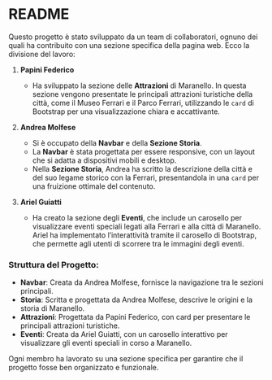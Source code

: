 # README

Questo progetto è stato sviluppato da un team di collaboratori, ognuno dei quali ha contribuito con una sezione specifica della pagina web. Ecco la divisione del lavoro:

1. **Papini Federico**  
   - Ha sviluppato la sezione delle **Attrazioni** di Maranello. In questa sezione vengono presentate le principali attrazioni turistiche della città, come il Museo Ferrari e il Parco Ferrari, utilizzando le `card` di Bootstrap per una visualizzazione chiara e accattivante.

2. **Andrea Molfese**  
   - Si è occupato della **Navbar** e della **Sezione Storia**.
   - La **Navbar** è stata progettata per essere responsive, con un layout che si adatta a dispositivi mobili e desktop.
   - Nella **Sezione Storia**, Andrea ha scritto la descrizione della città e del suo legame storico con la Ferrari, presentandola in una `card` per una fruizione ottimale del contenuto.

3. **Ariel Guiatti**  
   - Ha creato la sezione degli **Eventi**, che include un carosello per visualizzare eventi speciali legati alla Ferrari e alla città di Maranello. Ariel ha implementato l’interattività tramite il carosello di Bootstrap, che permette agli utenti di scorrere tra le immagini degli eventi.

### Struttura del Progetto:
- **Navbar**: Creata da Andrea Molfese, fornisce la navigazione tra le sezioni principali.
- **Storia**: Scritta e progettata da Andrea Molfese, descrive le origini e la storia di Maranello.
- **Attrazioni**: Progettata da Papini Federico, con card per presentare le principali attrazioni turistiche.
- **Eventi**: Creata da Ariel Guiatti, con un carosello interattivo per visualizzare gli eventi speciali in corso a Maranello.

Ogni membro ha lavorato su una sezione specifica per garantire che il progetto fosse ben organizzato e funzionale.
